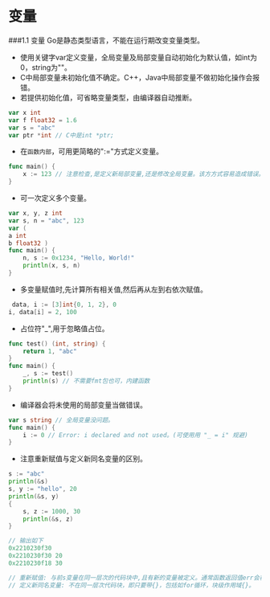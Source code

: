 
变量
=========

###1.1 变量
Go是静态类型语言，不能在运行期改变变量类型。

- 使⽤关键字var定义变量，全局变量及局部变量⾃动初始化为默认值，如int为0，string为""。
- C中局部变量未初始化值不确定。C++，Java中局部变量不做初始化操作会报错。
- 若提供初始化值，可省略变量类型，由编译器自动推断。
```go
var x int
var f float32 = 1.6
var s = "abc"
var ptr *int // C中是int *ptr;
```
- 在`函数内部`，可用更简略的":="方式定义变量。
```go
func main() {
    x := 123 // 注意检查,是定义新局部变量,还是修改全局变量。该⽅方式容易造成错误。
}
```
- 可一次定义多个变量。
```go
var x, y, z int
var s, n = "abc", 123
var (
a int
b float32 )
func main() {
    n, s := 0x1234, "Hello, World!"
    println(x, s, n)
}
```
- 多变量赋值时,先计算所有相关值,然后再从左到右依次赋值。
```go
￼data, i := [3]int{0, 1, 2}, 0
i, data[i] = 2, 100
```
- 占位符"_",⽤于忽略值占位。
```go
func test() (int, string) {
    return 1, "abc"
}
func main() {
    _, s := test()
    println(s) // 不需要fmt包也可，内建函数
}
```
- 编译器会将未使用的局部变量当做错误。
```go
var s string // 全局变量没问题。
func main() {
    i := 0 // Error: i declared and not used。(可使⽤用 "_ = i" 规避)
}
```
- 注意重新赋值与定义新同名变量的区别。
```go
s := "abc"
println(&s)
s, y := "hello", 20
println(&s, y)
{
    s, z := 1000, 30
    println(&s, z)
}

// 输出如下
0x2210230f30
0x2210230f30 20
0x2210230f18 30

// 重新赋值: 与前s变量在同一层次的代码块中,且有新的变量被定义。通常函数返回值err会被重复使用。
// 定义新同名变量: 不在同一层次代码块，即只要带{}，包括如for循环，块级作用域{}。
```

